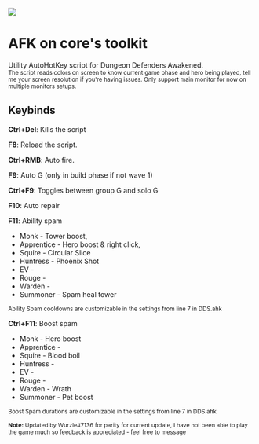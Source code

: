 
![](https://i.imgur.com/oZ3gHmt.png)
# AFK on core's toolkit  
Utility AutoHotKey script for Dungeon Defenders Awakened.  
<sub>The script reads colors on screen to know current game phase and hero being played, tell me your screen resolution if you're having issues. Only support main monitor for now on multiple monitors setups.</sub>
## Keybinds
**Ctrl+Del**: Kills the script

**F8**: Reload the script.  

**Ctrl+RMB**: Auto fire.  

**F9**: Auto G (only in build phase if not wave 1)

**Ctrl+F9**: Toggles between group G and solo G  

**F10**: Auto repair 

**F11**: Ability spam
- Monk - Tower boost,  
- Apprentice - Hero boost & right click,   
- Squire - Circular Slice
- Huntress - Phoenix Shot
- EV - 
- Rouge - 
- Warden - 
- Summoner - Spam heal tower

<sub>Ability Spam cooldowns are customizable in the settings from line 7 in DDS.ahk</sub>

**Ctrl+F11**: Boost spam
- Monk - Hero boost
- Apprentice -
- Squire - Blood boil
- Huntress - 
- EV - 
- Rouge -
- Warden - Wrath
- Summoner - Pet boost

<sub>Boost Spam durations are customizable in the settings from line 7 in DDS.ahk</sub>


<sub>**Note:** Updated by Wurzle#7136 for parity for current update, I have not been able to play the game much so feedback is appreciated - feel free to message</sub>
